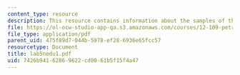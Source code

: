 ```yaml
---
content_type: resource
description: This resource contains information about the samples of the earth's mantle.
file: https://ol-ocw-studio-app-qa.s3.amazonaws.com/courses/12-109-petrology-fall-2005/7426b94162869622cd0061b5f15f4a47_lab5nodu1.pdf
file_type: application/pdf
parent_uid: 475f89d7-044b-5978-ef28-6936e65fcc57
resourcetype: Document
title: lab5nodu1.pdf
uid: 7426b941-6286-9622-cd00-61b5f15f4a47
---
```

